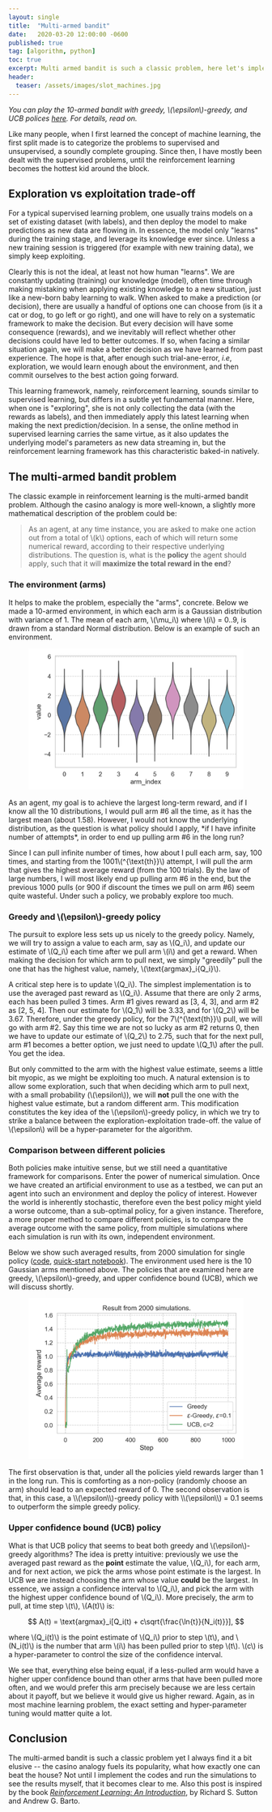 ```yaml
---
layout: single
title:  "Multi-armed bandit"
date:   2020-03-20 12:00:00 -0600
published: true
tag: [algorithm, python]
toc: true
excerpt: Multi armed bandit is such a classic problem, here let's implement some simple policies from ground up to address this problem.  
header:
  teaser: /assets/images/slot_machines.jpg
---
```

*You can play the 10-armed bandit with greedy, \\(\epsilon\\)-greedy, and UCB polices [here](http://www.wisewheels.us/bandit). For details, read on.*

Like many people, when I first learned the concept of machine learning, the first split made is to categorize the problems to supervised and unsupervised, a soundly complete grouping. Since then, I have mostly been dealt with the supervised problems, until the reinforcement learning becomes the hottest kid around the block. 

## Exploration vs exploitation trade-off
For a typical supervised learning problem, one usually trains models on a set of existing dataset (with labels), and then deploy the model to make predictions as new data are flowing in. In essence, the model only "learns" during the training stage, and leverage its knowledge ever since. Unless a new training session is triggered (for example with new training data), we simply keep exploiting. 

Clearly this is not the ideal, at least not how human "learns". We are constantly updating (training) our knowledge (model), often time through making mistaking when applying existing knowledge to a new situation, just like a new-born baby learning to walk. When asked to make a prediction (or decision), there are usually a handful of options one can choose from (is it a cat or dog, to go left or go right), and one will have to rely on a systematic framework to make the decision. But every decision will have some consequence (rewards), and we inevitably will reflect whether other decisions could have led to better outcomes. If so, when facing a similar situation again, we will make a better decision as we have learned from past experience. The hope is that, after enough such trial-ane-error, *i.e*, exploration, we would learn enough about the environment, and then commit ourselves to the best action going forward. 

This learning framework, namely, reinforcement learning, sounds similar to supervised learning, but differs in a subtle yet fundamental manner. Here, when one is "exploring", she is not only collecting the data (with the rewards as labels), and then immediately apply this latest learning when making the next prediction/decision. In a sense, the online method in supervised learning carries the same virtue, as it also updates the underlying model's parameters as new data streaming in, but the reinforcement learning framework has this characteristic baked-in natively. 


## The multi-armed bandit problem
The classic example in reinforcement learning is the multi-armed bandit problem. Although the casino analogy is more well-known, a slightly more mathematical description of the problem could be:
 
> As an agent, at any time instance, you are asked to make one action out from a total of \\(k\\) options, each of which will return some numerical reward, according to their respective underlying distributions. The question is, what is the **policy** the agent should apply, such that it will **maximize the total reward in the end**?

### The environment (arms)
It helps to make the problem, especially the "arms", concrete. Below we made a 10-armed environment, in which each arm is a Gaussian distribution with variance of 1. The mean of each arm, \\(\mu_i\\) where \\(i\\) = 0..9, is drawn from a standard Normal distribution. Below is an example of such an environment. 
<figure>
<center>
<a href="/assets/images/multi_armed_bandit_testbed.png"><img src="/assets/images/multi_armed_bandit_testbed.png"></a>
</center>
</figure>
As an agent, my goal is to achieve the largest long-term reward, and if I know all the 10 distributions, I would pull arm #6 all the time, as it has the largest mean (about 1.58). However, I would not know the underlying distribution, as the question is what policy should I apply, *if I have infinite number of attempts*, in order to end up pulling arm #6 in the long run?

Since I can pull infinite number of times, how about I pull each arm, say, 100 times, and starting from the 1001\\(^{\text{th}}\\) attempt, I will pull the arm that gives the highest average reward (from the 100 trials). By the law of large numbers, I will most likely end up pulling arm #6 in the end, but the previous 1000 pulls (or 900 if discount the times we pull on arm #6) seem quite wasteful. Under such a policy, we probably explore too much.

### Greedy and \\(\epsilon\\)-greedy policy
The pursuit to explore less sets up us nicely to the greedy policy. Namely, we will try to assign a value to each arm, say as \\(Q_i\\), and update our estimate of \\(Q_i\\) each time after we pull arm \\(i\\) and get a reward. When making the decision for which arm to pull next, we simply "greedily" pull the one that has the highest value, namely, \\(\text{argmax}_i{Q_i}\\).

A critical step here is to update \\(Q_i\\). The simplest implementation is to use the averaged past reward as \\(Q_i\\). Assume that there are only 2 arms, each has been pulled 3 times. Arm #1 gives reward as [3, 4, 3], and arm #2 as [2, 5, 4]. Then our estimate for \\(Q_1\\) will be 3.33, and for \\(Q_2\\) will be 3.67. Therefore, under the greedy policy, for the 7\\(^{\text{th}}\\) pull, we will go with arm #2. Say this time we are not so lucky as arm #2 returns 0, then we have to update our estimate of \\(Q_2\\) to 2.75, such that for the next pull, arm #1 becomes a better option, we just need to update \\(Q_1\\) after the pull. You get the idea. 

But only committed to the arm with the highest value estimate, seems a little bit myopic, as we might be exploiting too much. A natural extension is to allow some exploration, such that when deciding which arm to pull next, with a small probability (\\(\epsilon\\)), we will **not** pull the one with the highest value estimate, but a random different arm. This modification constitutes the key idea of the \\(\epsilon\\)-greedy policy, in which we try to strike a balance between the exploration-exploitation trade-off. the value of \\(\epsilon\\) will be a hyper-parameter for the algorithm. 


### Comparison between different policies
Both policies make intuitive sense, but we still need a quantitative framework for comparisons. Enter the power of numerical simulation. Once we have created an artificial environment to use as a testbed, we can put an agent into such an environment and deploy the policy of interest. However the world is inherently stochastic, therefore even the best policy might yield a worse outcome, than a sub-optimal policy, for a given instance. Therefore, a more proper method to compare different policies, is to compare the average outcome with the same policy, from multiple simulations where each simulation is run with its own, independent environment.  

Below we show such averaged results, from 2000 simulation for single policy ([code](https://github.com/changyaochen/changyaochen.github.io/blob/master/assets/notebooks/multi_armed_bandit.py), [quick-start notebook](https://github.com/changyaochen/changyaochen.github.io/blob/master/assets/notebooks/multi_armed_bandit.ipynb)). The environment used here is the 10 Gaussian arms mentioned above. The policies that are examined here are greedy, \\(\epsilon\\)-greedy, and upper confidence bound (UCB), which we will discuss shortly. 
<figure>
<center>
<a href="/assets/images/multi_armed_bandit_comparison.png"><img src="/assets/images/multi_armed_bandit_comparison.png"></a>
</center>
</figure>
The first observation is that, under all the policies yield rewards larger than 1 in the long run. This is comforting as a non-policy (randomly choose an arm) should lead to an expected reward of 0. The second observation is that, in this case, a \\(\epsilon\\)-greedy policy with \\(\epsilon\\) = 0.1 seems to outperform the simple greedy policy. 


### Upper confidence bound (UCB) policy
What is that UCB policy that seems to beat both greedy and \\(\epsilon\\)-greedy algorithms? The idea is pretty intuitive: previously we use the averaged past reward as the **point** estimate the value, \\(Q_i\\), for each arm, and for next action, we pick the arms whose point estimate is the largest. In UCB we are instead choosing the arm whose value **could** be the largest. In essence, we assign a confidence interval to \\(Q_i\\), and pick the arm with the highest upper confidence bound of \\(Q_i\\). More precisely, the arm to pull, at time step \\(t\\), \\(A(t)\\) is:

$$
A(t) = \text{argmax}_i[Q_i(t) + c\sqrt{\frac{\ln{t}}{N_i(t)}}],
$$

where \\(Q_i(t)\\) is the point estimate of \\(Q_i\\) prior to step \\(t\\), and \\(N_i(t)\\) is the number that arm \\(i\\) has been pulled prior to step \\(t\\). \\(c\\) is a hyper-parameter to control the size of the confidence interval. 

We see that, everything else being equal, if a less-pulled arm would have a higher upper confidence bound than other arms that have been pulled more often, and we would prefer this arm precisely because we are less certain about it payoff, but we believe it would give us higher reward. Again, as in most machine learning problem, the exact setting and hyper-parameter tuning would matter quite a lot. 

## Conclusion
The multi-armed bandit is such a classic problem yet I always find it a bit elusive -- the casino analogy fuels its popularity, what how exactly one can beat the house? Not until I implement the codes and run the simulations to see the results myself, that it becomes clear to me. Also this post is inspired by the book [*Reinforcement Learning: An Introduction*](http://incompleteideas.net/book/the-book-2nd.html), by Richard S. Sutton and Andrew G. Barto.







